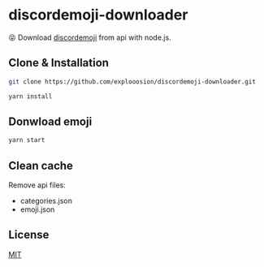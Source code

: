 # discordemoji-downloader
😝 Download [discordemoji](https://discordemoji.com/) from api with node.js.

## Clone & Installation

```bash
git clone https://github.com/explooosion/discordemoji-downloader.git
```

```bash
yarn install
```

## Donwload emoji

```bash
yarn start
```

## Clean cache

Remove api files:

- categories.json
- emoji.json

## License
[MIT](http://opensource.org/licenses/MIT)